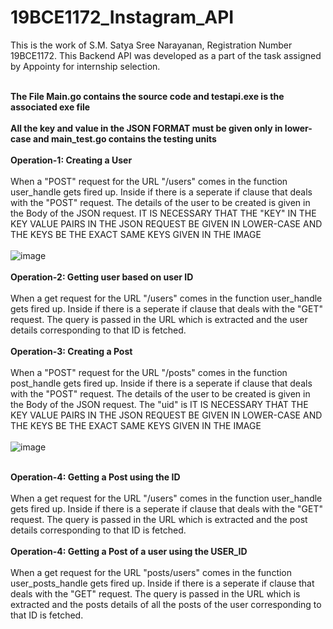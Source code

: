 # 19BCE1172_Instagram_API<br>
This is the work of S.M. Satya Sree Narayanan, Registration Number 19BCE1172. This Backend API was developed as a part of the task assigned by Appointy for internship selection.<br><br>

**The File Main.go contains the source code and testapi.exe is the associated exe file**<br><br>
**All the key and value in the JSON FORMAT must be given only in lower-case and main_test.go contains the testing units**
<br><br>
**Operation-1: Creating a User**<br><br>
When a "POST" request for the URL "/users" comes in the function user_handle gets fired up. Inside if there is a seperate if clause that deals with the "POST" request. The details of the user to be created is given in the Body of the JSON request. IT IS NECESSARY THAT THE "KEY" IN THE KEY VALUE PAIRS IN THE JSON REQUEST BE GIVEN IN LOWER-CASE AND THE KEYS BE THE EXACT SAME KEYS  GIVEN IN THE IMAGE 
<br><br>
![image](https://user-images.githubusercontent.com/68813690/136667778-8bb3448b-39af-4eab-bcb0-c4bc867b15fd.png)
<br><br>
**Operation-2: Getting user based on user ID**<br><br>
When a get request for the URL "/users" comes in the function user_handle gets fired up. Inside if there is a seperate if clause that deals with the "GET" request. The query is passed in the URL which is extracted and the user details corresponding to that ID is fetched. 
<br><br>
**Operation-3: Creating a Post**<br><br>
When a "POST" request for the URL "/posts" comes in the function post_handle gets fired up. Inside if there is a seperate if clause that deals with the "POST" request. The details of the user to be created is given in the Body of the JSON request. The "uid" is IT IS NECESSARY THAT THE KEY VALUE PAIRS IN THE JSON REQUEST BE GIVEN IN LOWER-CASE AND THE KEYS BE THE EXACT SAME KEYS  GIVEN IN THE IMAGE 
<br><br>
![image](https://user-images.githubusercontent.com/68813690/136668161-0b79ecf1-b1bf-4305-8703-740cb8898225.png)
<br><br>

**Operation-4: Getting a Post using the ID**<br><br>
When a get request for the URL "/users" comes in the function user_handle gets fired up. Inside if there is a seperate if clause that deals with the "GET" request. The query is passed in the URL which is extracted and the post details corresponding to that ID is fetched. 
<br><br>
**Operation-4: Getting a Post of a user using the USER_ID**<br><br>
When a get request for the URL "posts/users" comes in the function user_posts_handle gets fired up. Inside if there is a seperate if clause that deals with the "GET" request. The query is passed in the URL which is extracted and the posts details of all the posts of the user corresponding to that ID is fetched. 
